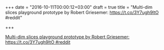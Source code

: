 +++
date = "2016-10-11T00:00:12+03:00"
draft = true
title = "Multi-dim slices playground prototype by Robert Griesemer:  https://t.co/3Y7ugh9ltO #reddit"

+++

<p><a href="https://t.co/pU8qYmavMF">Multi-dim slices playground prototype by Robert Griesemer:  https://t.co/3Y7ugh9ltO #reddit</a></p>

